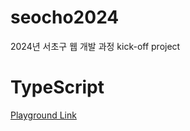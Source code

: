 # seocho2024
2024년 서초구 웹 개발 과정
kick-off project


# TypeScript
[Playground Link](https://www.typescriptlang.org/play/?#code/MYewdgzgLgBBBccoCcCWYDmMC8MDkAhgEbB4DcAUBAHQA2ApplABaUUOwCeiYArgLZF6ySpxwwAjACYAzJVCQQDOiAwAKCABoYnAJRkgA)

